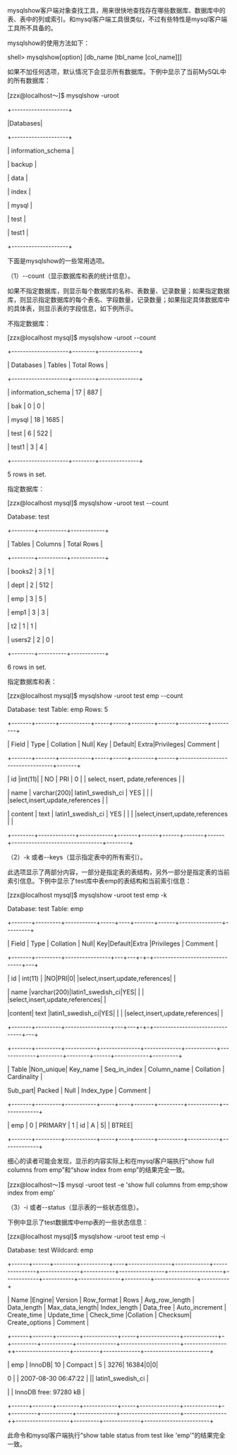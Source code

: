 

mysqlshow客户端对象查找工具，用来很快地查找存在哪些数据库、数据库中的表、表中的列或索引。和mysql客户端工具很类似，不过有些特性是mysql客户端工具所不具备的。

mysqlshow的使用方法如下：

shell> mysqlshow[option] [db_name [tbl_name [col_name]]]

如果不加任何选项，默认情况下会显示所有数据库。下例中显示了当前MySQL中的所有数据库：

[zzx@localhost～]$ mysqlshow -uroot

+--------------------+

|Databases|

+--------------------+

| information_schema |

| backup |

| data |

| index |

| mysql |

| test |

| test1 |

+--------------------+

下面是mysqlshow的一些常用选项。

（1）--count（显示数据库和表的统计信息）。

如果不指定数据库，则显示每个数据库的名称、表数量、记录数量；如果指定数据库，则显示指定数据库的每个表名、字段数量，记录数量；如果指定具体数据库中的具体表，则显示表的字段信息，如下例所示。

不指定数据库：

[zzx@localhost mysql]$ mysqlshow -uroot --count

+--------------------+--------+--------------+

| Databases | Tables | Total Rows |

+--------------------+--------+--------------+

| information_schema | 17 | 887 |

| bak | 0 | 0 |

| mysql | 18 | 1685 |

| test | 6 | 522 |

| test1 | 3 | 4 |

+--------------------+--------+--------------+

5 rows in set.

指定数据库：

[zzx@localhost mysql]$ mysqlshow -uroot test --count

Database: test

+--------+----------+------------+

| Tables | Columns | Total Rows |

+--------+----------+------------+

| books2 | 3 | 1 |

| dept | 2 | 512 |

| emp | 3 | 5 |

| emp1 | 3 | 3 |

| t2 | 1 | 1 |

| users2 | 2 | 0 |

+--------+----------+------------+

6 rows in set.

指定数据库和表：

[zzx@localhost mysql]$ mysqlshow -uroot test emp --count

Database: test Table: emp Rows: 5

+-------+-------+-----------+-----+-----+--------+------+----------+---------+

| Field | Type | Collation | Null| Key | Default| Extra|Privileges| Comment |

+-------+-------+-----------+-----+-----+--------+------+---------------------------------+-------+

| id |int(11)| | NO | PRI | 0 | | select, nsert, pdate,references | |

| name | varchar(200)| latin1_swedish_ci | YES | | | |select,insert,update,references | |

| content | text | latin1_swedish_ci | YES | | | |select,insert,update,references | |

+--------+-------------+------------+-------+------+------+-------+------+--------------------------------+--------+

（2）-k 或者--keys（显示指定表中的所有索引）。

此选项显示了两部分内容，一部分是指定表的表结构，另外一部分是指定表的当前索引信息。下例中显示了test库中表emp的表结构和当前索引信息：

[zzx@localhost mysql]$ mysqlshow -uroot test emp -k

Database: test Table: emp

+-------+---------+-----------+-----+----+-------+------+---------------+---------+

| Field | Type | Collation | Null| Key|Default|Extra |Privileges | Comment |

+-------+---------+----------------+---+---+-+-+-------------------------------+---+

| id | int(11) | |NO|PRI|0| |select,insert,update,references| |

| name |varchar(200)|latin1_swedish_ci|YES| | | |select,insert,update,references| |

|content| text |latin1_swedish_ci|YES| | | |select,insert,update,references| |

+-------+---------+----------------+---+---+-+-+-------------------------------+---+

+-------+---------+-----------+--------------+-------------+-----------+-------------+--------+--------+------+------------+---------+

| Table |Non_unique| Key_name | Seq_in_index | Column_name | Collation | Cardinality |

Sub_part| Packed | Null | Index_type | Comment |

+-------+---------+-----------+-----+----+-------+---------+-----------+-------------+

| emp | 0 | PRIMARY | 1 | id | A | 5| | BTREE|

+-------+---------+-----------+-----+----+-------+---------+-----------+-------------+

细心的读者可能会发现，显示的内容实际上和在mysql客户端执行“show full columns from emp”和“show index from emp”的结果完全一致。

[zzx@localhost～]$ mysql -uroot test -e 'show full columns from emp;show index from emp'

（3）-i 或者--status（显示表的一些状态信息）。

下例中显示了test数据库中emp表的一些状态信息：

[zzx@localhost mysql]$ mysqlshow -uroot test emp -i

Database: test Wildcard: emp

+------+------+--------+----------+----+---------------+------------+---------------+--------------+-----------+----------------+-------------------+------------+-----------+---------------+---------+---------------+----------+

| Name |Engine| Version | Row_format | Rows | Avg_row_length | Data_length | Max_data_length| Index_length | Data_free | Auto_increment | Create_time | Update_time | Check_time |Collation | Checksum| Create_options | Comment |

+------+-------+--------+------------+-----+--------------+------------+-+---------+-----------+--------------+---------------------+---------------++-------------------+---------+-------------+-----------------------+

| emp | InnoDB| 10 | Compact | 5 | 3276| 16384|0|0|

0 | | 2007-08-30 06:47:22 | || latin1_swedish_ci |

| | InnoDB free: 97280 kB |

+------+-------+--------+------------+-----+--------------+------------+-+---------+-----------+--------------+---------------------+---------------++-------------------+---------+-------------+-----------------------+

此命令和mysql客户端执行“show table status from test like 'emp'”的结果完全一致。



